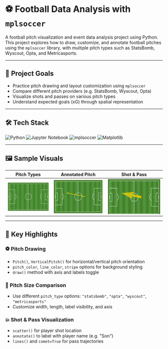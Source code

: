 # ⚽ Football Data Analysis with `mplsoccer`

A football pitch visualization and event data analysis project using Python.  
This project explores how to draw, customize, and annotate football pitches using the `mplsoccer` library, with multiple pitch types such as StatsBomb, Wyscout, Opta, and Metricasports.

---

## 📌 Project Goals

- Practice pitch drawing and layout customization using `mplsoccer`
- Compare different pitch providers (e.g. StatsBomb, Wyscout, Opta)
- Visualize shots and passes on various pitch types
- Understand expected goals (xG) through spatial representation

---

## 🛠️ Tech Stack

![Python](https://img.shields.io/badge/Python-3776AB?style=for-the-badge&logo=python&logoColor=white)
![Jupyter Notebook](https://img.shields.io/badge/Jupyter_Notebook-F37626?style=for-the-badge&logo=jupyter&logoColor=white)
![mplsoccer](https://img.shields.io/badge/mplsoccer-Football_Data-006400?style=for-the-badge&logo=soccer&logoColor=white)
![Matplotlib](https://img.shields.io/badge/Matplotlib-DataViz-11557C?style=for-the-badge&logo=plotly&logoColor=white)

---

## 🖼️ Sample Visuals

| Pitch Types | Annotated Pitch | Shot & Pass |
|-------------|------------------|-------------|
| ![main](./assets/main.png) | ![pitch](./assets/pitch.png) | ![pitch2](./assets/pitch2.png) |

---

## 🔎 Key Highlights

### ⚽ Pitch Drawing

- `Pitch()`, `VerticalPitch()` for horizontal/vertical pitch orientation
- `pitch_color`, `line_color`, `stripe` options for background styling
- `draw()` method with axis and labels toggle

### 🎯 Pitch Size Comparison

- Use different `pitch_type` options: `"statsbomb"`, `"opta"`, `"wyscout"`, `"metricasports"`
- Customize width, length, label visibility, and axis

### 💥 Shot & Pass Visualization

- `scatter()` for player shot location
- `annotate()` to label with player name (e.g. "Son")
- `lines()` and `comet=True` for pass trajectories



